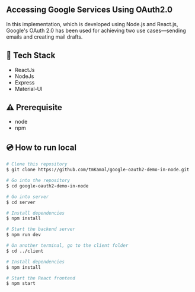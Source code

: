 ## Accessing Google Services Using OAuth2.0

In this implementation, which is developed using Node.js and React.js, Google's OAuth 2.0 has been used for achieving two use cases—sending emails and creating mail drafts.

## :rocket: Tech Stack

- ReactJs
- NodeJs
- Express
- Material-UI


## :warning: Prerequisite

- node
- npm


## :cd: How to run local

```bash
# Clone this repository
$ git clone https://github.com/tmKamal/google-oauth2-demo-in-node.git

# Go into the repository
$ cd google-oauth2-demo-in-node

# Go into server
$ cd server

# Install dependencies
$ npm install

# Start the backend server
$ npm run dev

# On another terminal, go to the client folder
$ cd ../client

# Install dependencies
$ npm install

# Start the React frontend
$ npm start

```

